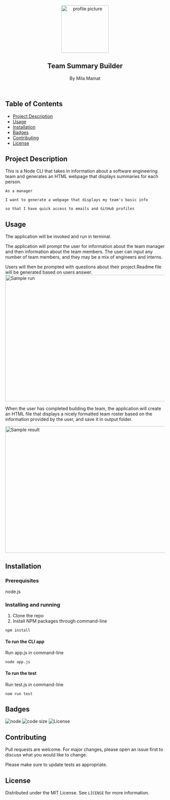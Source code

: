 
<br />
<p align="center">

<img src="https://avatars2.githubusercontent.com/u/59339564?v=4"  alt="profile picture" width="150" height="150">

<h2 align="center">Team Summary Builder</h2>

<p align="center">
By Mila Mamat
</p>
<br />
</p>


## Table of Contents
* [Project Description](#project-description)
* [Usage](#usage)
* [Installation](#installation)
* [Badges](#badges)
* [Contributing](#contributing)
* [License](#license)



## Project Description
This is a Node CLI that takes in information about a software engineering team and generates an HTML webpage that displays summaries for each person.

```
As a manager

I want to generate a webpage that displays my team's basic info

so that I have quick access to emails and GitHub profiles

```

## Usage

The application will be invoked and run in terminal.

The application will prompt the user for information about the team manager and then information about the team members. The user can input any number of team members, and they may be a mix of engineers and interns.

Users will then be prompted with questions about their project.Readme file will be generated based on users answer.
<img src="https://github.com/mila-mamat/homework9-employee-summary/blob/master/gif/demo.gif" alt="Sample run" width="600" height="400">


When the user has completed building the team, the application will create an HTML file that displays a nicely formatted team roster based on the information provided by the user, and save it in output folder. 

<img src="https://github.com/mila-mamat/homework9-employee-summary/blob/master/gif/result.gif" alt="Sample result" width="600" height="400">





## Installation
### Prerequisites
  node.js  

### Installing and running 
  1. Clone the repo 
  2. Install NPM packages through command-line
 ```
 npm install 
```  

#### To run the CLI app 
Run app.js in command-line
 ```
 node app.js
 ```
 #### To run the test
 
 Run test.js in command-line
 ```
 nom run test
 ```
 
## Badges
![node](https://img.shields.io/node/v/latest?style=plastic)
![code size](https://img.shields.io/github/languages/code-size/mila-mamat/homework9-employee-summary)
![License](https://img.shields.io/github/license/mila-mamat/homework9-employee-summary)

## Contributing
 Pull requests are welcome. For major changes, please open an issue first to discuss what you would like to change. 
 
 Please make sure to update tests as appropriate.

## License
Distributed under the MIT License. See `LICENSE` for more information.
  
